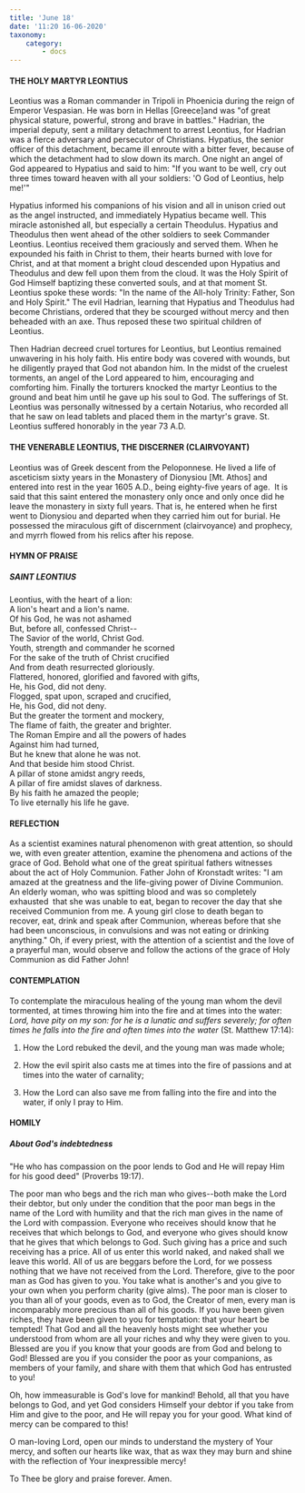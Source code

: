 ```yaml
---
title: 'June 18'
date: '11:20 16-06-2020'
taxonomy:
    category:
        - docs
---
```


#### THE HOLY MARTYR LEONTIUS

Leontius was a Roman commander in Tripoli in Phoenicia during the reign of Emperor Vespasian. He was born in Hellas [Greece]and was "of great physical stature, powerful, strong and brave in battles." Hadrian, the imperial deputy, sent a military detachment to arrest Leontius, for Hadrian was a fierce adversary and persecutor of Christians. Hypatius, the senior officer of this detachment, became ill enroute with a bitter fever, because of which the detachment had to slow down its march. One night an angel of God appeared to Hypatius and said to him: "If you want to be well, cry out three times toward heaven with all your soldiers: 'O God of Leontius, help me!'"

Hypatius informed his companions of his vision and all in unison cried out as the angel instructed, and immediately Hypatius became well. This miracle astonished all, but especially a certain Theodulus. Hypatius and Theodulus then went ahead of the other soldiers to seek Commander Leontius. Leontius received them graciously and served them. When he expounded his faith in Christ to them, their hearts burned with love for Christ, and at that moment a bright cloud descended upon Hypatius and Theodulus and dew fell upon them from the cloud. It was the Holy Spirit of God Himself baptizing these converted souls, and at that moment St. Leontius spoke these words: "In the name of the All-holy Trinity: Father, Son and Holy Spirit." The evil Hadrian, learning that Hypatius and Theodulus had become Christians, ordered that they be scourged without mercy and then beheaded with an axe. Thus reposed these two spiritual children of Leontius.

Then Hadrian decreed cruel tortures for Leontius, but Leontius remained unwavering in his holy faith. His entire body was covered with wounds, but he diligently prayed that God not abandon him. In the midst of the cruelest torments, an angel of the Lord appeared to him, encouraging and comforting him. Finally the torturers knocked the martyr Leontius to the ground and beat him until he gave up his soul to God. The sufferings of St. Leontius was personally witnessed by a certain Notarius, who recorded all that he saw on lead tablets and placed them in the martyr's grave. St. Leontius suffered honorably in the year 73 A.D.

####  THE VENERABLE LEONTIUS, THE DISCERNER (CLAIRVOYANT)


Leontius was of Greek descent from the Peloponnese. He lived a life of asceticism sixty years in the Monastery of Dionysiou [Mt. Athos] and entered into rest in the year 1605 A.D., being eighty-five years of age.  It is said that this saint entered the monastery only once and only once did he leave the monastery in sixty full years. That is, he entered when he first went to Dionysiou and departed when they carried him out for burial. He possessed the miraculous gift of discernment (clairvoyance) and prophecy, and myrrh flowed from his relics after his repose.


#### HYMN OF PRAISE

##### SAINT LEONTIUS

Leontius, with the heart of a lion:<br/>
A lion's heart and a lion's name.<br/>
Of his God, he was not ashamed<br/>
But, before all, confessed Christ--<br/>
The Savior of the world, Christ God.<br/>
Youth, strength and commander he scorned<br/>
For the sake of the truth of Christ crucified<br/>
And from death resurrected gloriously.<br/>
Flattered, honored, glorified and favored with gifts,<br/>
He, his God, did not deny.<br/>
Flogged, spat upon, scraped and crucified,<br/>
He, his God, did not deny.<br/>
But the greater the torment and mockery,<br/>
The flame of faith, the greater and brighter.<br/>
The Roman Empire and all the powers of hades<br/>
Against him had turned,<br/>
But he knew that alone he was not.<br/>
And that beside him stood Christ.<br/>
A pillar of stone amidst angry reeds,<br/>
A pillar of fire amidst slaves of darkness.<br/>
By his faith he amazed the people;<br/>
To live eternally his life he gave.

#### REFLECTION

As a scientist examines natural phenomenon with great attention, so should we, with even greater attention, examine the phenomena and actions of the grace of God. Behold what one of the great spiritual fathers witnesses about the act of Holy Communion. Father John of Kronstadt writes: "I am amazed at the greatness and the life-giving power of Divine Communion. An elderly woman, who was spitting blood and was so completely exhausted  that she was unable to eat, began to recover the day that she received Communion from me. A young girl close to death began to recover, eat, drink and speak after Communion, whereas before that she had been unconscious, in convulsions and was not eating or drinking anything." Oh, if every priest, with the attention of a scientist and the love of a prayerful man, would observe and follow the actions of the grace of Holy Communion as did Father John!


#### CONTEMPLATION


To contemplate the miraculous healing of the young man whom the devil tormented, at times throwing him into the fire and at times into the water: *Lord, have pity on my son: for he is a lunatic and suffers severely; for often times he falls into the fire and often times into the water* (St. Matthew 17:14):

1.  How the Lord rebuked the devil, and the young man was made whole;

1.  How the evil spirit also casts me at times into the fire of passions and at times into the water of carnality; 


1.  How the Lord can also save me from falling into the fire and into the water, if only I pray to Him.


#### HOMILY

##### About God's indebtedness

"He who has compassion on the poor lends to God and He will repay Him for his good deed" (Proverbs 19:17).

The poor man who begs and the rich man who gives--both make the Lord their debtor, but only under the condition that the poor man begs in the name of the Lord with humility and that the rich man gives in the name of the Lord with compassion. Everyone who receives should know that he receives that which belongs to God, and everyone who gives should know that he gives that which belongs to God. Such giving has a price and such receiving has a price. All of us enter this world naked, and naked shall we leave this world. All of us are beggars before the Lord, for we possess nothing that we have not received from the Lord. Therefore, give to the poor man as God has given to you. You take what is another's and you give to your own when you perform charity (give alms). The poor man is closer to you than all of your goods, even as to God, the Creator of men, every man is incomparably more precious than all of his goods. If you have been given riches, they have been given to you for temptation: that your heart be tempted! That God and all the heavenly hosts might see whether you understood from whom are all your riches and why they were given to you. Blessed are you if you know that your goods are from God and belong to God! Blessed are you if you consider the poor as your companions, as members of your family, and share with them that which God has entrusted to you!

Oh, how immeasurable is God's love for mankind! Behold, all that you have belongs to God, and yet God considers Himself your debtor if you take from Him and give to the poor, and He will repay you for your good. What kind of mercy can be compared to this!

O man-loving Lord, open our minds to understand the mystery of Your mercy, and soften our hearts like wax, that as wax they may burn and shine with the reflection of Your inexpressible mercy!

To Thee be glory and praise forever. Amen.
